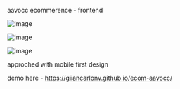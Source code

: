 aavocc ecommerence - frontend

![image](https://github.com/giiancarlonv/ecom-aavocc/assets/53168830/85bdc369-2f3c-4000-877f-dbd9dd167479)

![image](https://github.com/giiancarlonv/ecom-aavocc/assets/53168830/e9193412-f9fc-49da-b364-cabdb9ae01dd)

![image](https://github.com/giiancarlonv/ecom-aavocc/assets/53168830/2a8ef51d-8b3f-4f18-a908-0c5a91e63d2d)


approched with mobile first design 

demo here - https://giiancarlonv.github.io/ecom-aavocc/
